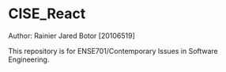 # CISE_React
Author: Rainier Jared Botor [20106519]

This repository is for ENSE701/Contemporary Issues in Software Engineering.
